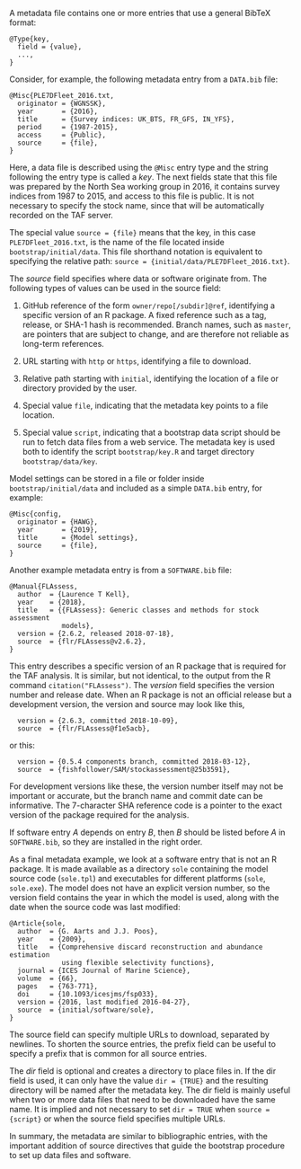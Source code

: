 A metadata file contains one or more entries that use a general BibTeX format:

```
@Type{key,
  field = {value},
  ...,
}
```

Consider, for example, the following metadata entry from a `DATA.bib` file:

```
@Misc{PLE7DFleet_2016.txt,
  originator = {WGNSSK},
  year       = {2016},
  title      = {Survey indices: UK_BTS, FR_GFS, IN_YFS},
  period     = {1987-2015},
  access     = {Public},
  source     = {file},
}
```

Here, a data file is described using the `@Misc` entry type and the string
following the entry type is called a *key*. The next fields state that this file
was prepared by the North Sea working group in 2016, it contains survey indices
from 1987 to 2015, and access to this file is public. It is not necessary to
specify the stock name, since that will be automatically recorded on the TAF
server.

The special value `source = {file}` means that the key, in this case
`PLE7DFleet_2016.txt`, is the name of the file located inside
`bootstrap/initial/data`. This file shorthand notation is equivalent to
specifying the relative path: `source = {initial/data/PLE7DFleet_2016.txt}`.

The *source* field specifies where data or software originate from. The
following types of values can be used in the source field:

1. GitHub reference of the form `owner/repo[/subdir]@ref`, identifying a
   specific version of an R package. A fixed reference such as a tag, release,
   or SHA-1 hash is recommended. Branch names, such as `master`, are pointers
   that are subject to change, and are therefore not reliable as long-term
   references.

2. URL starting with `http` or `https`, identifying a file to download.

3. Relative path starting with `initial`, identifying the location of a file or
   directory provided by the user.

4. Special value `file`, indicating that the metadata key points to a file
   location.

5. Special value `script`, indicating that a bootstrap data script should be run
   to fetch data files from a web service. The metadata key is used both to
   identify the script `bootstrap/key.R` and target directory
   `bootstrap/data/key`.

Model settings can be stored in a file or folder inside `bootstrap/initial/data`
and included as a simple `DATA.bib` entry, for example:

```
@Misc{config,
  originator = {HAWG},
  year       = {2019},
  title      = {Model settings},
  source     = {file},
}
```

Another example metadata entry is from a `SOFTWARE.bib` file:

```
@Manual{FLAssess,
  author  = {Laurence T Kell},
  year    = {2018},
  title   = {{FLAssess}: Generic classes and methods for stock assessment
             models},
  version = {2.6.2, released 2018-07-18},
  source  = {flr/FLAssess@v2.6.2},
}
```

This entry describes a specific version of an R package that is required for the
TAF analysis. It is similar, but not identical, to the output from the R command
`citation("FLAssess")`. The *version* field specifies the version number and
release date. When an R package is not an official release but a development
version, the version and source may look like this,

```
  version = {2.6.3, committed 2018-10-09},
  source  = {flr/FLAssess@f1e5acb},
```

or this:

```
  version = {0.5.4 components branch, committed 2018-03-12},
  source  = {fishfollower/SAM/stockassessment@25b3591},
```

For development versions like these, the version number itself may not be
important or accurate, but the branch name and commit date can be informative.
The 7-character SHA reference code is a pointer to the exact version of the
package required for the analysis.

If software entry *A* depends on entry *B*, then *B* should be listed before *A*
in `SOFTWARE.bib`, so they are installed in the right order.

As a final metadata example, we look at a software entry that is not an R
package. It is made available as a directory `sole` containing the model source
code (`sole.tpl`) and executables for different platforms (`sole`, `sole.exe`).
The model does not have an explicit version number, so the version field
contains the year in which the model is used, along with the date when the
source code was last modified:

```
@Article{sole,
  author  = {G. Aarts and J.J. Poos},
  year    = {2009},
  title   = {Comprehensive discard reconstruction and abundance estimation
             using flexible selectivity functions},
  journal = {ICES Journal of Marine Science},
  volume  = {66},
  pages   = {763-771},
  doi     = {10.1093/icesjms/fsp033},
  version = {2016, last modified 2016-04-27},
  source  = {initial/software/sole},
}
```

The source field can specify multiple URLs to download, separated by newlines.
To shorten the source entries, the prefix field can be useful to specify a
prefix that is common for all source entries.

The *dir* field is optional and creates a directory to place files in. If the
dir field is used, it can only have the value `dir = {TRUE}` and the resulting
directory will be named after the metadata key. The dir field is mainly useful
when two or more data files that need to be downloaded have the same name. It is
implied and not necessary to set `dir = TRUE` when `source = {script}` or when
the source field specifies multiple URLs.

In summary, the metadata are similar to bibliographic entries, with the
important addition of source directives that guide the bootstrap procedure to
set up data files and software.
